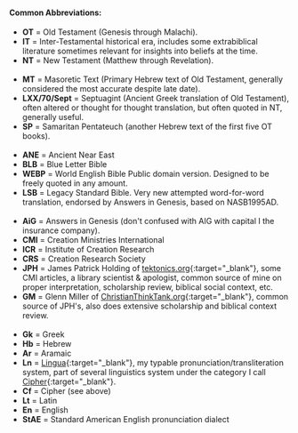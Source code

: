 #### Common Abbreviations: 
- **OT** = Old Testament (Genesis through Malachi).
- **IT** = Inter-Testamental historical era, includes some extrabiblical literature sometimes relevant for insights into beliefs at the time.
- **NT** = New Testament (Matthew through Revelation).
<br><br>
- **MT** = Masoretic Text (Primary Hebrew text of Old Testament, generally considered the most accurate despite late date).
- **LXX/70/Sept** = Septuagint (Ancient Greek translation of Old Testament), often altered or thought for thought translation, but often quoted in NT, generally useful.
- **SP** = Samaritan Pentateuch (another Hebrew text of the first five OT books).
<br><br>
- **ANE** = Ancient Near East
- **BLB** = Blue Letter Bible
- **WEBP** = World English Bible Public domain version. Designed to be freely quoted in any amount.
- **LSB** = Legacy Standard Bible. Very new attempted word-for-word translation, endorsed by Answers in Genesis, based on NASB1995AD.
<br><br>
- **AiG** = Answers in Genesis (don't confused with AIG with capital I the insurance company).
- **CMI** = Creation Ministries International
- **ICR** = Institute of Creation Research
- **CRS** = Creation Research Society
- **JPH** = James Patrick Holding of [tektonics.org](http://tektonics.org){:target="_blank"}, some CMI articles, a library scientist & apologist, common source of mine on proper interpretation, scholarship review, biblical social context, etc.
- **GM** = Glenn Miller of [ChristianThinkTank.org](http://christian-thinktank.org){:target="_blank"}, common source of JPH's, also does extensive scholarship and biblical context review.
<br><br>
- **Gk** = Greek
- **Hb** = Hebrew
- **Ar** = Aramaic
- **Ln** = [Lingua](Lingua){:target="_blank"}, my typable pronunciation/transliteration system, part of several linguistics system under the category I call [Cipher](Cipher.md){:target="_blank"}.
- **Cf** = Cipher (see above)
- **Lt** = Latin
- **En** = English
- **StAE** = Standard American English pronunciation dialect